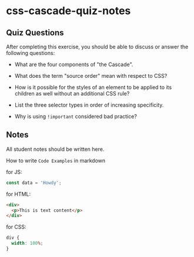 # css-cascade-quiz-notes

## Quiz Questions

After completing this exercise, you should be able to discuss or answer the following questions:

- What are the four components of "the Cascade".

- What does the term "source order" mean with respect to CSS?

- How is it possible for the styles of an element to be applied to its children as well without an additional CSS rule?

- List the three selector types in order of increasing specificity.

- Why is using `!important` considered bad practice?

## Notes

All student notes should be written here.

How to write `Code Examples` in markdown

for JS:

```javascript
const data = 'Howdy';
```

for HTML:

```html
<div>
  <p>This is text content</p>
</div>
```

for CSS:

```css
div {
  width: 100%;
}
```
